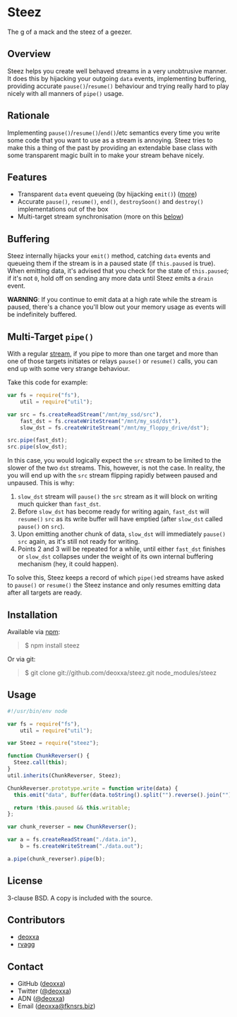 Steez
=====

The g of a mack and the steez of a geezer.

Overview
--------

Steez helps you create well behaved streams in a very unobtrusive manner. It
does this by hijacking your outgoing `data` events, implementing buffering,
providing accurate `pause()`/`resume()` behaviour and trying really hard to play
nicely with all manners of `pipe()` usage.

Rationale
---------

Implementing `pause()`/`resume()`/`end()`/etc semantics every time you write
some code that you want to use as a stream is annoying. Steez tries to make this
a thing of the past by providing an extendable base class with some transparent
magic built in to make your stream behave nicely.

Features
--------

* Transparent `data` event queueing (by hijacking `emit()`) ([more](#buffering))
* Accurate `pause()`, `resume()`, `end()`, `destroySoon()` and `destroy()`
  implementations out of the box
* Multi-target stream synchronisation (more on this [below](#multi-target-pipe))

Buffering
---------

Steez internally hijacks your `emit()` method, catching `data` events and
queueing them if the stream is in a paused state (if `this.paused` is true).
When emitting data, it's advised that you check for the state of `this.paused`;
if it's not `0`, hold off on sending any more data until Steez emits a `drain`
event.

**WARNING**: If you continue to emit data at a high rate while the stream is
paused, there's a chance you'll blow out your memory usage as events will be
indefinitely buffered.

Multi-Target `pipe()`
---------------------

With a regular [stream](http://nodejs.org/docs/latest/api/all.html#all_stream),
if you pipe to more than one target and more than one of those targets initiates
or relays `pause()` or `resume()` calls, you can end up with some very strange
behaviour.

Take this code for example:

```javascript
var fs = require("fs"),
    util = require("util");

var src = fs.createReadStream("/mnt/my_ssd/src"),
    fast_dst = fs.createWriteStream("/mnt/my_ssd/dst"),
    slow_dst = fs.createWriteStream("/mnt/my_floppy_drive/dst");

src.pipe(fast_dst);
src.pipe(slow_dst);
```

In this case, you would logically expect the `src` stream to be limited to the
slower of the two `dst` streams. This, however, is not the case. In reality, the
you will end up with the `src` stream flipping rapidly between paused and
unpaused. This is why:

1. `slow_dst` stream will `pause()` the `src` stream as it will block on writing
    much quicker than `fast_dst`.
2. Before `slow_dst` has become ready for writing again, `fast_dst` will
   `resume()` `src` as its write buffer will have emptied (after `slow_dst`
   called `pause()` on `src`).
3. Upon emitting another chunk of data, `slow_dst` will immediately `pause()`
   `src` again, as it's still not ready for writing.
4. Points 2 and 3 will be repeated for a while, until either `fast_dst` finishes
   or `slow_dst` collapses under the weight of its own internal buffering
   mechanism (hey, it could happen).

To solve this, Steez keeps a record of which `pipe()`ed streams have asked to
`pause()` or `resume()` the Steez instance and only resumes emitting data after
all targets are ready.

Installation
------------

Available via [npm](http://npmjs.org/):

> $ npm install steez

Or via git:

> $ git clone git://github.com/deoxxa/steez.git node_modules/steez

Usage
-----

```javascript
#!/usr/bin/env node

var fs = require("fs"),
    util = require("util");

var Steez = require("steez");

function ChunkReverser() {
  Steez.call(this);
}
util.inherits(ChunkReverser, Steez);

ChunkReverser.prototype.write = function write(data) {
  this.emit("data", Buffer(data.toString().split("").reverse().join("")));

  return !this.paused && this.writable;
};

var chunk_reverser = new ChunkReverser();

var a = fs.createReadStream("./data.in"),
    b = fs.createWriteStream("./data.out");

a.pipe(chunk_reverser).pipe(b);
```

License
-------

3-clause BSD. A copy is included with the source.

Contributors
------------

* [deoxxa](http://github.com/deoxxa)
* [rvagg](http://github.com/rvagg)

Contact
-------

* GitHub ([deoxxa](http://github.com/deoxxa))
* Twitter ([@deoxxa](http://twitter.com/deoxxa))
* ADN ([@deoxxa](https://alpha.app.net/deoxxa))
* Email ([deoxxa@fknsrs.biz](mailto:deoxxa@fknsrs.biz))
